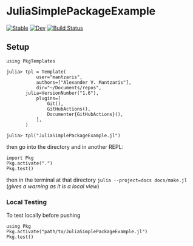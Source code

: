 # JuliaSimplePackageExample

[![Stable](https://img.shields.io/badge/docs-stable-blue.svg)](https://mantzaris.github.io/JuliaSimplePackageExample.jl/stable/)
[![Dev](https://img.shields.io/badge/docs-dev-blue.svg)](https://mantzaris.github.io/JuliaSimplePackageExample.jl/dev/)
[![Build Status](https://github.com/mantzaris/JuliaSimplePackageExample.jl/actions/workflows/CI.yml/badge.svg?branch=master)](https://github.com/mantzaris/JuliaSimplePackageExample.jl/actions/workflows/CI.yml?query=branch%3Amaster)

## Setup

```
using PkgTemplates

julia> tpl = Template(
           user="mantzaris",
           authors=["Alexander V. Mantzaris"],
           dir="~/Documents/repos",
	   julia=VersionNumber("1.6"),
           plugins=[
               Git(),
               GitHubActions(),
               Documenter{GitHubActions}(),
           ],
       )

julia> tpl("JuliaSimplePackageExample.jl")
```

then go into the directory and in another REPL:

```
import Pkg
Pkg.activate(".")
Pkg.test()
```

then in the terminal at that directory `julia --project=docs docs/make.jl` (_gives a warning as it is a local view_)

### Local Testing

To test locally before pushing

```
using Pkg
Pkg.activate("path/to/JuliaSimplePackageExample.jl")
Pkg.test()
```
